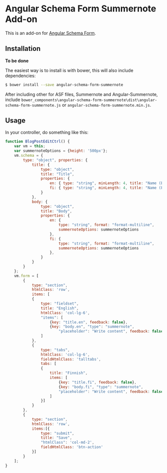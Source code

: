 Angular Schema Form Summernote Add-on
======================================

This is an add-on for [Angular Schema Form](https://github.com/Textalk/angular-schema-form/).


Installation
------------

**To be done**

The easiest way is to install is with bower, this will also include dependencies:
```bash
$ bower install --save angular-schema-form-summernote
```

After including other for ASF files, Summernote and Angular-Summernote, include `bower_components\angular-schema-form-summernote\dist\angular-schema-form-summernote.js` or `angular-schema-form-summernote.min.js`.

Usage
-----

In your controller, do something like this:
```javascript
function BlogPostEditCtrl() {
    var vm = this;
    var summernoteOptions = {height: '500px'};
    vm.schema = {
        type: "object", properties: {
            title: {
                type: "object",
                title: "Title",
                properties: {
                    en: { type: "string", minLength: 4, title: "Name (EN)"},
                    fi: { type: "string", minLength: 4, title: "Name (FI)"},
                }
            },
            body: {
                type: "object",
                title: "Body",
                properties: {
                    en: {
                        type: "string", format: "format-multiline", 
                        summernoteOptions: summernoteOptions
                    },
                    fi: {
                        type: "string", format: "format-multiline", 
                        summernoteOptions: summernoteOptions
                    },
                }
            }
        }
    };
    vm.form = [
        {
            type: "section",
            htmlClass: 'row',
            items: [
            {
                type: "fieldset",
                title: "English",
                htmlClass: 'col-lg-6',
                "items": [
                    {key: "title.en", feedback: false},
                    {key: "body.en", "type": "summernote",
                        "placeholder": "Write content", feedback: false}
                ]
            },
            {
                type: "tabs",
                htmlClass: 'col-lg-6',
                fieldHtmlClass: 'talltabs',
                tabs: [
                {
                    title: "Finnish",
                    items: [
                        {key: "title.fi", feedback: false},
                        {key: "body.fi", "type": "summernote",
                        "placeholder": "Write content", feedback: false}
                    ]
                }]
            }
        },
        {
            type: "section",
            htmlClass: 'row',
            items:[{
                type: "submit",
                title: "Save",
                "htmlClass": 'col-md-2',
                fieldHtmlClass: 'btn-action'
            }]
        }
    ];
}
```


